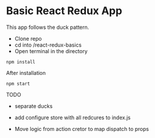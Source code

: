 # Basic React Redux App 
This app follows the duck pattern.

* Clone repo
* cd into /react-redux-basics
* Open terminal in the directory

```
npm install
```
After installation
```
npm start
```


TODO
* separate ducks

* add configure store with all redcures to index.js

* Move logic from action cretor to map dispatch to props